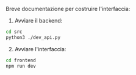 Breve documentazione per costruire l'interfaccia:

1. Avviare il backend:
```sh
cd src
python3 ./dev_api.py
```

2. Avviare l'interfaccia:
```sh
cd frontend
npm run dev
```